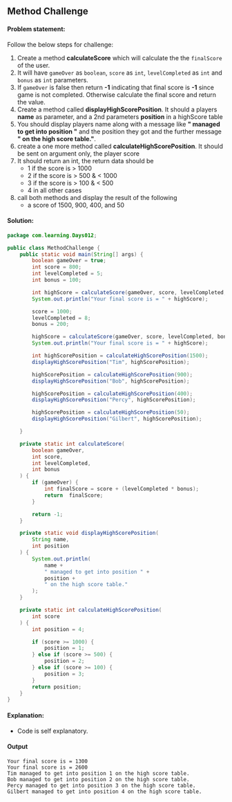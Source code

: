 Method Challenge
--

#### Problem statement:
Follow the below steps for challenge:

1. Create a method **calculateScore** which will calculate the the `finalScore` of the user.
2. It will have `gameOver` as `boolean`, `score` as `int`, `levelCompleted` as `int` and `bonus` as `int` parameters.
3. If `gameOver` is false then return **-1** indicating that final score is **-1** since game is not completed. Otherwise calculate the final score and return the value.
4. Create a method called **displayHighScorePosition**. It should a players **name** as parameter, and a 2nd parameters **position** in a highScore table
5. You should display players name along with a message like **" managed to get into position "** and the position they got and the further message **" on the high score table."**.
6. create a one more method called **calculateHighScorePosition**. It should be sent on argument only, the player score
7. It should return an int, the return data should be
	- 1 if the score is > 1000
	- 2 if the score is > 500 & < 1000
	- 3 if the score is > 100 & < 500
	- 4 in all other cases
8. call both methods and display the result of the following 
    - a score of 1500, 900, 400, and 50


#### Solution:
```java
package com.learning.Days012;

public class MethodChallenge {
    public static void main(String[] args) {
        boolean gameOver = true;
        int score = 800;
        int levelCompleted = 5;
        int bonus = 100;

        int highScore = calculateScore(gameOver, score, levelCompleted, bonus);
        System.out.println("Your final score is = " + highScore);

        score = 1000;
        levelCompleted = 8;
        bonus = 200;

        highScore = calculateScore(gameOver, score, levelCompleted, bonus);
        System.out.println("Your final score is = " + highScore);

        int highScorePosition = calculateHighScorePosition(1500);
        displayHighScorePosition("Tim", highScorePosition);

        highScorePosition = calculateHighScorePosition(900);
        displayHighScorePosition("Bob", highScorePosition);

        highScorePosition = calculateHighScorePosition(400);
        displayHighScorePosition("Percy", highScorePosition);

        highScorePosition = calculateHighScorePosition(50);
        displayHighScorePosition("Gilbert", highScorePosition);

    }

    private static int calculateScore(
        boolean gameOver,
        int score,
        int levelCompleted,
        int bonus
    ) {
        if (gameOver) {
            int finalScore = score + (levelCompleted * bonus);
            return  finalScore;
        }

        return -1;
    }

    private static void displayHighScorePosition(
        String name,
        int position
    ) {
        System.out.println(
            name +
            " managed to get into position " +
            position +
            " on the high score table."
        );
    }

    private static int calculateHighScorePosition(
        int score
    ) {
        int position = 4;

        if (score >= 1000) {
            position = 1;
        } else if (score >= 500) {
            position = 2;
        } else if (score >= 100) {
            position = 3;
        }
        return position;
    }
}
```

#### Explanation:

- Code is self explanatory.
 
 #### Output
 ```    
Your final score is = 1300
Your final score is = 2600
Tim managed to get into position 1 on the high score table.
Bob managed to get into position 2 on the high score table.
Percy managed to get into position 3 on the high score table.
Gilbert managed to get into position 4 on the high score table.
```